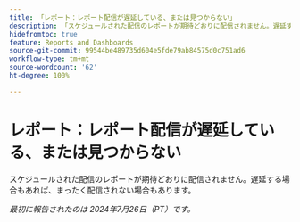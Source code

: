 ```yaml
---
title: 「レポート：レポート配信が遅延している、または見つからない」
description: 「スケジュールされた配信のレポートが期待どおりに配信されません。遅延する場合もあれば、まったく配信されない場合もあります。」
hidefromtoc: true
feature: Reports and Dashboards
source-git-commit: 99544be489735d604e5fde79ab84575d0c751ad6
workflow-type: tm+mt
source-wordcount: '62'
ht-degree: 100%

---
```



# レポート：レポート配信が遅延している、または見つからない

<!--

>[!NOTE]
>
>This issue was fixed on August 8, 2024.

-->

スケジュールされた配信のレポートが期待どおりに配信されません。遅延する場合もあれば、まったく配信されない場合もあります。

_最初に報告されたのは 2024年7月26日（PT）です。_

